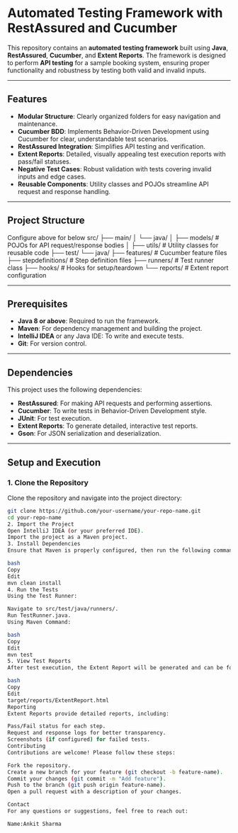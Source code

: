 # Automated Testing Framework with RestAssured and Cucumber

This repository contains an **automated testing framework** built using **Java**, **RestAssured**, **Cucumber**, and **Extent Reports**. The framework is designed to perform **API testing** for a sample booking system, ensuring proper functionality and robustness by testing both valid and invalid inputs.

---

## Features

- **Modular Structure**: Clearly organized folders for easy navigation and maintenance.
- **Cucumber BDD**: Implements Behavior-Driven Development using Cucumber for clear, understandable test scenarios.
- **RestAssured Integration**: Simplifies API testing and verification.
- **Extent Reports**: Detailed, visually appealing test execution reports with pass/fail statuses.
- **Negative Test Cases**: Robust validation with tests covering invalid inputs and edge cases.
- **Reusable Components**: Utility classes and POJOs streamline API request and response handling.

---

## Project Structure

Configure above for below src/
├── main/
│   └── java/
│       ├── models/           # POJOs for API request/response bodies
│       ├── utils/            # Utility classes for reusable code
├── test/
    └── java/
        ├── features/         # Cucumber feature files
        ├── stepdefinitions/  # Step definition files
        ├── runners/          # Test runner class
        ├── hooks/            # Hooks for setup/teardown
        └── reports/          # Extent report configuration



---

## Prerequisites

- **Java 8 or above**: Required to run the framework.
- **Maven**: For dependency management and building the project.
- **IntelliJ IDEA** or any Java IDE: To write and execute tests.
- **Git**: For version control.

---

## Dependencies

This project uses the following dependencies:

- **RestAssured**: For making API requests and performing assertions.
- **Cucumber**: To write tests in Behavior-Driven Development style.
- **JUnit**: For test execution.
- **Extent Reports**: To generate detailed, interactive test reports.
- **Gson**: For JSON serialization and deserialization.

---

## Setup and Execution

### 1. Clone the Repository

Clone the repository and navigate into the project directory:

```bash
git clone https://github.com/your-username/your-repo-name.git
cd your-repo-name
2. Import the Project
Open IntelliJ IDEA (or your preferred IDE).
Import the project as a Maven project.
3. Install Dependencies
Ensure that Maven is properly configured, then run the following command to install the required dependencies:

bash
Copy
Edit
mvn clean install
4. Run the Tests
Using the Test Runner:

Navigate to src/test/java/runners/.
Run TestRunner.java.
Using Maven Command:

bash
Copy
Edit
mvn test
5. View Test Reports
After test execution, the Extent Report will be generated and can be found here:

bash
Copy
Edit
target/reports/ExtentReport.html
Reporting
Extent Reports provide detailed reports, including:

Pass/Fail status for each step.
Request and response logs for better transparency.
Screenshots (if configured) for failed tests.
Contributing
Contributions are welcome! Please follow these steps:

Fork the repository.
Create a new branch for your feature (git checkout -b feature-name).
Commit your changes (git commit -m "Add feature").
Push to the branch (git push origin feature-name).
Open a pull request with a description of your changes.

Contact
For any questions or suggestions, feel free to reach out:

Name:Ankit Sharma
